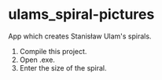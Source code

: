 # ulams_spiral-pictures
App which creates Stanisław Ulam's spirals.

1. Compile this project.
2. Open .exe.
3. Enter the size of the spiral.
